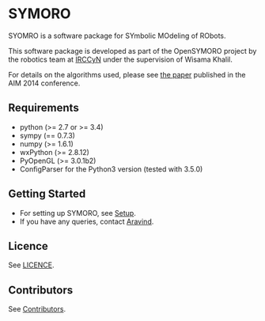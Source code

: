 SYMORO
======

SYOMRO is a software package for SYmbolic MOdeling of RObots.

This software package is developed as part of the OpenSYMORO project by
the robotics team at [IRCCyN][lk:irccyn] under the supervision of Wisama
Khalil.

For details on the algorithms used, please see [the paper][lk:hal]
published in the AIM 2014 conference.


Requirements
------------
+ python (>= 2.7 or >= 3.4)
+ sympy (== 0.7.3)
+ numpy (>= 1.6.1)
+ wxPython (>= 2.8.12)
+ PyOpenGL (>= 3.0.1b2)
+ ConfigParser for the Python3 version (tested with 3.5.0)


Getting Started
---------------
+ For setting up SYMORO, see [Setup][lk:setup].
+ If you have any queries, contact [Aravind][el:aravind].


Licence
-------
See [LICENCE][lk:licence].


Contributors
------------
See [Contributors][lk:contributors].


[lk:irccyn]: http://www.irccyn.ec-nantes.fr/
[lk:hal]: http://hal.archives-ouvertes.fr/hal-01025919
[lk:setup]: https://github.com/symoro/symoro/wiki/Setup
[el:aravind]: mailto:aravind.v@tum-create.edu.sg
[lk:licence]: https://github.com/symoro/symoro/blob/master/LICENCE
[lk:contributors]: https://github.com/symoro/symoro/graphs/contributors


